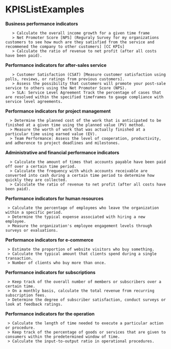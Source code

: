 # KPISListExamples


**Business performance indicators**

       > Calculate the overall income growth for a given time frame
       > Net Promoter Score [NPS] (Reguraly Survey for my organizations customers to see how much are they satisfied from the service and recommened the company to other customers] [CC KPIs]
       > Calculate the ratio of revenue to net profit (after all costs have been paid).
       
       
**Performance indicators for after-sales service**

       > Customer Satisfaction (CSAT) [Measure customer satisfaction using polls, reviews, or ratings from previous customers].
       > Assess the possibility that customers will promote your post-sale service to others using the Net Promoter Score (NPS).
       > SLA: Service Level Agreement Track the percentage of cases that are resolved within the specified timeframes to gauge compliance with service level agreements.
       
**Performance indicators for project management**

      > Determine the planned cost of the work that is anticipated to be finished at a given time using the planned value (PV) method. 
      > Measure the worth of work that was actually finished at a particular time using earned value (EV). 
      > Team Performance: Assess the level of cooperation, productivity, and adherence to project deadlines and milestones.

**Administrative and financial performance indicators**

      > Calculate the amount of times that accounts payable have been paid off over a certain time period.
      > Calculate the frequency with which accounts receivable are converted into cash during a certain time period to determine how quickly they are collected.
      > Calculate the ratio of revenue to net profit (after all costs have been paid).

**Performance indicators for human resources**

     > Calculate the percentage of employees who leave the organization within a specific period.
     > Determine the typical expense associated with hiring a new employee. 
     > Measure the organization's employee engagement levels through surveys or evaluations.

**Performance indicators for e-commerce**

     > Estimate the proportion of website visitors who buy something.
     > Calculate the typical amount that clients spend during a single transaction.
     > Number of clients who buy more than once.

**Performance indicators for subscriptions**

     > Keep track of the overall number of members or subscribers over a certain time. 
     > On a monthly basis, calculate the total revenue from recurring subscription fees.
     > Determine the degree of subscriber satisfaction, conduct surveys or look at feedback ratings.

**Performance indicators for the operation**

     > Calculate the length of time needed to execute a particular action or procedure. 
     > Keep track of the percentage of goods or services that are given to consumers within the predetermined window of time.
     > Calculate the input-to-output ratio in operational procedures. 
